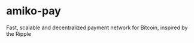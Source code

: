 amiko-pay
=========

Fast, scalable and decentralized payment network for Bitcoin, inspired by the Ripple